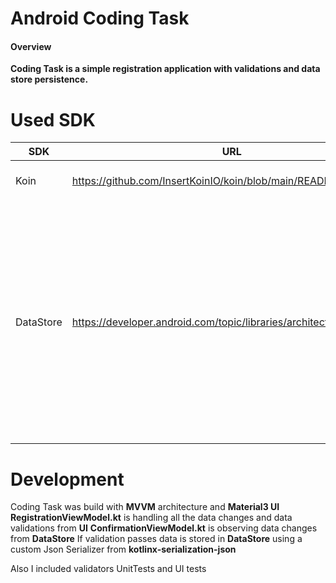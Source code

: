 # Android Coding Task

#### Overview

**Coding Task is a simple registration application with validations and data store persistence.**

# Used SDK

| SDK       | URL                                                                    | USAGE                                                                                                                                                                                                                                    |
|-----------|------------------------------------------------------------------------|------------------------------------------------------------------------------------------------------------------------------------------------------------------------------------------------------------------------------------------|
| Koin      | <https://github.com/InsertKoinIO/koin/blob/main/README.md>             | Used for dependency injection                                                                                                                                                                                                            |
| DataStore | <https://developer.android.com/topic/libraries/architecture/datastore> | Jetpack DataStore is a data storage solution that allows you to store key-value pairs or typed objects with protocol buffers. DataStore uses Kotlin coroutines and Flow to store data asynchronously, consistently, and transactionally. |

# Development

Coding Task was build with **MVVM** architecture and **Material3 UI**
**RegistrationViewModel.kt** is handling all the data changes and data validations from **UI**
**ConfirmationViewModel.kt** is observing data changes from **DataStore**
If validation passes data is stored in **DataStore** using a custom Json Serializer from **kotlinx-serialization-json**

Also I included validators UnitTests and UI tests

